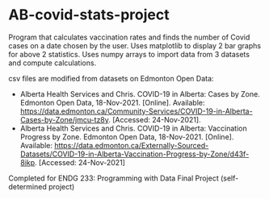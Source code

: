 # AB-covid-stats-project

Program that calculates vaccination rates and finds the number of Covid cases
on a date chosen by the user. Uses matplotlib to display 2 bar graphs for above
2 statistics. Uses numpy arrays to import data from 3 datasets and compute calculations. 

csv files are modified from datasets on Edmonton Open Data:
- Alberta Health Services and Chris. COVID-19 in Alberta: Cases by Zone. Edmonton Open Data, 18-Nov-2021. [Online]. Available:
https://data.edmonton.ca/Community-Services/COVID-19-in-Alberta-Cases-by-Zone/jmcu-tz8y. [Accessed: 24-Nov-2021].
- Alberta Health Services and Chris. COVID-19 in Alberta: Vaccination Progress by Zone. Edmonton Open Data, 18-Nov-2021. [Online].
Available: https://data.edmonton.ca/Externally-Sourced-Datasets/COVID-19-in-Alberta-Vaccination-Progress-by-Zone/d43f-8ikp. [Accessed:
24-Nov-2021]

Completed for ENDG 233: Programming with Data Final Project (self-determined project)
